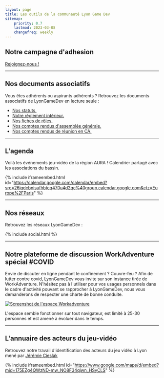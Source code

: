 ```yaml
---
layout: page
title: Les outils de la communauté Lyon Game Dev
sitemap:
    priority: 0.7
    lastmod: 2023-03-08
    changefreq: weekly
---
```


## Notre campagne d'adhesion

<a href="http://adhesion.lyongamedev.pro/" class="button special">Rejoignez-nous !</a>

--------------------

## Nos documents associatifs

Vous êtes adhérents ou aspirants adhérents ? Retrouvez les documents associatifs de LyonGameDev en lecture seule :
  - [Nos statuts.](https://drive.google.com/file/d/1Fzi_AI4jormooM_t0MQpoC1HfKAd-XHF/view?usp=drive_link)
  - [Notre règlement intérieur.](https://drive.google.com/file/d/1ttlqUPhgO_-b2idKC30B3ecijk0en37f/view?usp=share_link)
  - [Nos fiches de rôles.](https://drive.google.com/file/d/1AuoYEIMOTUAyz-aT6yVI1g_SxdTnpEsR/view?usp=share_link)
  - [Nos comptes rendus d'assemblée générale.](https://drive.google.com/drive/folders/1slWH1BTMY5mX0LtojqG_WXlHJLvK7ul2?usp=share_link)
  - [Nos comptes rendus de réunion en CA.](https://drive.google.com/drive/folders/1PZFSQnJLDA2VMZXbeDeE0521ze3lgtOu?usp=sharing)

--------------------

## L'agenda

Voilà les événements jeu-vidéo de la région AURA ! Calendrier partagé avec les associations du bassin.
		
{% include iframeembed.html id="https://calendar.google.com/calendar/embed?src=26iqdcbnisufhbtcq470u4d2qc%40group.calendar.google.com&ctz=Europe%2FParis" %}

--------------------

## Nos réseaux

Retrouvez les réseaux LyonGameDev :

{% include social.html %}

--------------------

## Notre plateforme de discussion WorkAdventure spécial #COVID

Envie de discuter en ligne pendant le confinement ? Couvre-feu ?
Afin de lutter contre covid, LyonGameDev vous invite sur son instance tirée de WorkAdventure.
N'hésitez pas à l'utiliser pour vos usages personnels dans le cadre d'activité pouvant se rapprocher à LyonGameDev, nous vous demanderons de respecter une charte de bonne conduite.

<div class="box alt">
	<div class="row 50% uniform">
			<div class="6u">
			<span class="image fit">
			<a href="http://meetup.lyongamedev.pro" title="Rejoindre l'espace"><img src="{{ "/images/content/workadventure.png" | absolute_url }}" alt="Screenshot de l'espace Workadventure" /></a>
			</span>
			</div>
		</div>
	</div>
	
L'espace semble fonctionner sur tout navigateur, est limité à 25-30 personnes et est amené à évoluer dans le temps.

--------------------

## L'annuaire des acteurs du jeu-vidéo

Retrouvez notre travail d'identification des acteurs du jeu vidéo à Lyon mené par [Jérémie Cieslak]({{site.data.linkedin.jeremiecieslak}})

{% include iframeembed.html id="https://www.google.com/maps/d/embed?mid=175EZg4QWzND-mw_NO8F34qjwn_HSyCLS" %}



